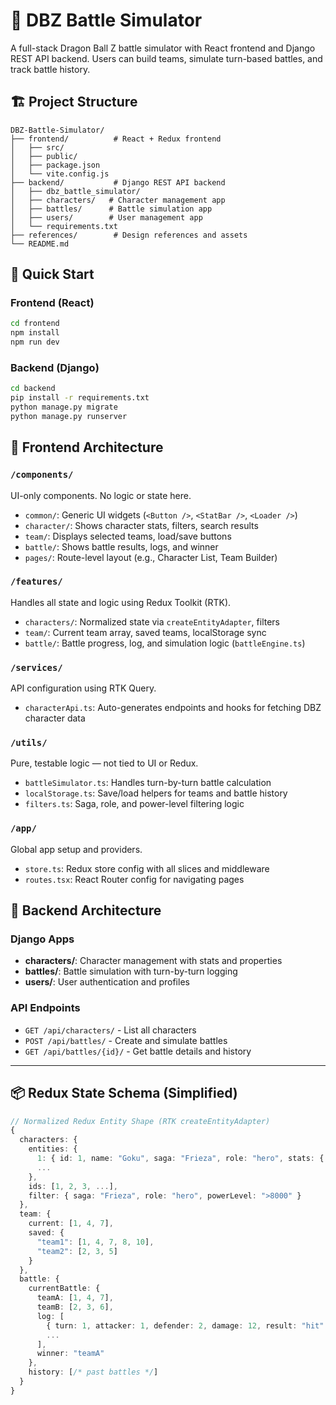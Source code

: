 # 🐉 DBZ Battle Simulator

A full-stack Dragon Ball Z battle simulator with React frontend and Django REST API backend. Users can build teams, simulate turn-based battles, and track battle history.

## 🏗️ Project Structure

```
DBZ-Battle-Simulator/
├── frontend/          # React + Redux frontend
│   ├── src/
│   ├── public/
│   ├── package.json
│   └── vite.config.js
├── backend/           # Django REST API backend
│   ├── dbz_battle_simulator/
│   ├── characters/   # Character management app
│   ├── battles/      # Battle simulation app
│   ├── users/        # User management app
│   └── requirements.txt
├── references/        # Design references and assets
└── README.md
```

## 🚀 Quick Start

### Frontend (React)
```bash
cd frontend
npm install
npm run dev
```

### Backend (Django)
```bash
cd backend
pip install -r requirements.txt
python manage.py migrate
python manage.py runserver
```

## 🧠 Frontend Architecture

### `/components/`
UI-only components. No logic or state here.
- `common/`: Generic UI widgets (`<Button />`, `<StatBar />`, `<Loader />`)
- `character/`: Shows character stats, filters, search results
- `team/`: Displays selected teams, load/save buttons
- `battle/`: Shows battle results, logs, and winner
- `pages/`: Route-level layout (e.g., Character List, Team Builder)

### `/features/`
Handles all state and logic using Redux Toolkit (RTK).
- `characters/`: Normalized state via `createEntityAdapter`, filters
- `team/`: Current team array, saved teams, localStorage sync
- `battle/`: Battle progress, log, and simulation logic (`battleEngine.ts`)

### `/services/`
API configuration using RTK Query.
- `characterApi.ts`: Auto-generates endpoints and hooks for fetching DBZ character data

### `/utils/`
Pure, testable logic — not tied to UI or Redux.
- `battleSimulator.ts`: Handles turn-by-turn battle calculation
- `localStorage.ts`: Save/load helpers for teams and battle history
- `filters.ts`: Saga, role, and power-level filtering logic

### `/app/`
Global app setup and providers.
- `store.ts`: Redux store config with all slices and middleware
- `routes.tsx`: React Router config for navigating pages

## 🔧 Backend Architecture

### Django Apps
- **characters/**: Character management with stats and properties
- **battles/**: Battle simulation with turn-by-turn logging
- **users/**: User authentication and profiles

### API Endpoints
- `GET /api/characters/` - List all characters
- `POST /api/battles/` - Create and simulate battles
- `GET /api/battles/{id}/` - Get battle details and history

---

## 📦 Redux State Schema (Simplified)

```ts
// Normalized Redux Entity Shape (RTK createEntityAdapter)
{
  characters: {
    entities: {
      1: { id: 1, name: "Goku", saga: "Frieza", role: "hero", stats: { atk: 90, def: 70, spd: 85 } },
      ...
    },
    ids: [1, 2, 3, ...],
    filter: { saga: "Frieza", role: "hero", powerLevel: ">8000" }
  },
  team: {
    current: [1, 4, 7],
    saved: {
      "team1": [1, 4, 7, 8, 10],
      "team2": [2, 3, 5]
    }
  },
  battle: {
    currentBattle: {
      teamA: [1, 4, 7],
      teamB: [2, 3, 6],
      log: [
        { turn: 1, attacker: 1, defender: 2, damage: 12, result: "hit" },
        ...
      ],
      winner: "teamA"
    },
    history: [/* past battles */]
  }
}

